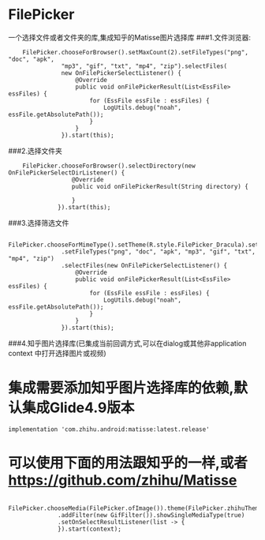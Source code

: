# FilePicker
一个选择文件或者文件夹的库,集成知乎的Matisse图片选择库
###1.文件浏览器:

        FilePicker.chooseForBrowser().setMaxCount(2).setFileTypes("png", "doc", "apk",
                   "mp3", "gif", "txt", "mp4", "zip").selectFiles(
                   new OnFilePickerSelectListener() {
                       @Override
                       public void onFilePickerResult(List<EssFile> essFiles) {
                           for (EssFile essFile : essFiles) {
                               LogUtils.debug("noah", essFile.getAbsolutePath());
                           }
                       }
                   }).start(this);
                                
###2.选择文件夹

        FilePicker.chooseForBrowser().selectDirectory(new OnFilePickerSelectDirListener() {
                      @Override
                      public void onFilePickerResult(String directory) {
                          
                      }
                  }).start(this);
                        
                        
###3.选择筛选文件

        FilePicker.chooseForMimeType().setTheme(R.style.FilePicker_Dracula).setMaxCount(10)
                   .setFileTypes("png", "doc", "apk", "mp3", "gif", "txt", "mp4", "zip")
                   .selectFiles(new OnFilePickerSelectListener() {
                       @Override
                       public void onFilePickerResult(List<EssFile> essFiles) {
                           for (EssFile essFile : essFiles) {
                               LogUtils.debug("noah", essFile.getAbsolutePath());
                           }
                       }
                   }).start(this);
                   
###4.知乎图片选择库(已集成当前回调方式,可以在dialog或其他非application context 中打开选择图片或视频)
#    集成需要添加知乎图片选择库的依赖,默认集成Glide4.9版本

    implementation 'com.zhihu.android:matisse:latest.release'
    
#    可以使用下面的用法跟知乎的一样,或者 https://github.com/zhihu/Matisse

        FilePicker.chooseMedia(FilePicker.ofImage()).theme(FilePicker.zhihuTheme())
                  .addFilter(new GifFilter()).showSingleMediaType(true)
                  .setOnSelectResultListener(list -> {
                  }).start(context);
